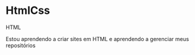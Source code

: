 # HtmlCss
 HTML

 Estou aprendendo a criar sites em HTML e aprendendo a gerenciar meus repositórios
